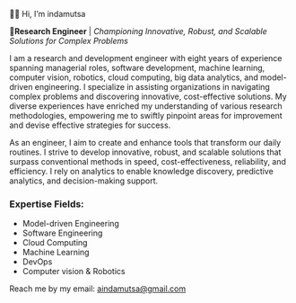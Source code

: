 👋🏽 Hi, I’m indamutsa

**👀Research Engineer** | _Championing Innovative, Robust, and Scalable Solutions for Complex Problems_

I am a research and development engineer with eight years of experience spanning managerial roles, software development, machine learning, computer vision, robotics, cloud computing, big data analytics, and model-driven engineering. I specialize in assisting organizations in navigating complex problems and discovering innovative, cost-effective solutions. My diverse experiences have enriched my understanding of various research methodologies, empowering me to swiftly pinpoint areas for improvement and devise effective strategies for success.

As an engineer, I aim to create and enhance tools that transform our daily routines. I strive to develop innovative, robust, and scalable solutions that surpass conventional methods in speed, cost-effectiveness, reliability, and efficiency. I rely on analytics to enable knowledge discovery, predictive analytics, and decision-making support.

### Expertise Fields:

- Model-driven Engineering
- Software Engineering
- Cloud Computing
- Machine Learning
- DevOps
- Computer vision & Robotics

Reach me by my email: [aindamutsa@gmail.com](mailto:aindamutsa@gmail.com)
